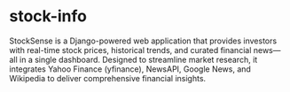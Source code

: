 # stock-info
StockSense is a Django-powered web application that provides investors with real-time stock prices, historical trends, and curated financial news—all in a single dashboard. Designed to streamline market research, it integrates Yahoo Finance (yfinance), NewsAPI, Google News, and Wikipedia to deliver comprehensive financial insights.
